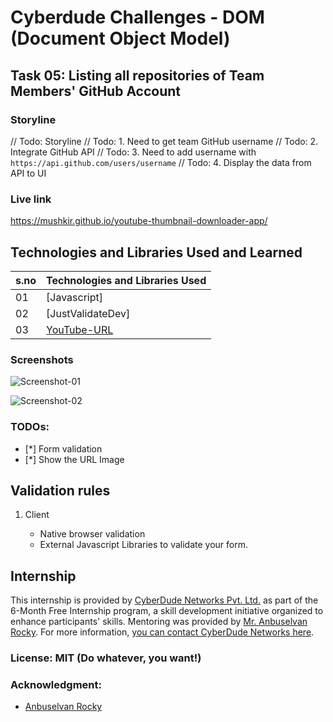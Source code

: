 # Cyberdude Challenges - DOM (Document Object Model)

## Task 05: Listing all repositories of Team Members' GitHub Account



### Storyline

// Todo: Storyline
// Todo: 1. Need to get team GitHub username
// Todo: 2. Integrate GitHub API
// Todo: 3. Need to add username with `https://api.github.com/users/username`
// Todo: 4. Display the data from API to UI


### Live link

https://mushkir.github.io/youtube-thumbnail-downloader-app/



## Technologies and Libraries Used and Learned

| s.no | Technologies and Libraries Used                                                  |
| :--- | -------------------------------------------------------------------------------- |
| 01   | [Javascript]                                                                     |
| 02   | [JustValidateDev]                                                                |
| 03   | [YouTube-URL](https://www.npmjs.com/package/youtube-url)                         |

### Screenshots

![Screenshot-01](./screenshots//Screenshot-01.png)



![Screenshot-02](./screenshots/Screenshot-02.png)

### TODOs:

- [*] Form validation
- [*] Show the URL Image

## Validation rules

1. Client

   - Native browser validation
   - External Javascript Libraries to validate your form.


## Internship

This internship is provided by [CyberDude Networks Pvt. Ltd.](https://youtube.com/cyberdudenetworks) as part of the 6-Month Free Internship program, a skill development initiative organized to enhance participants' skills. Mentoring was provided by [Mr. Anbuselvan Rocky](https://instagram.com/anbuselvanrocky). For more information, [you can contact CyberDude Networks here](https://cyberdudenetworks.com).



### License: MIT (Do whatever, you want!)


### Acknowledgment:

- [Anbuselvan Rocky](https://fb.me/anburocky3)
